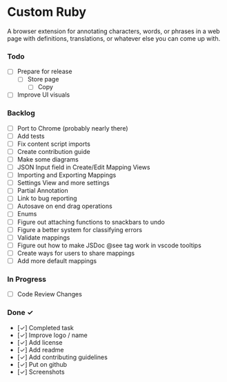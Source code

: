 # Custom Ruby
A browser extension for annotating characters, words, or phrases in a web page
with definitions, translations, or whatever else you can come up with.

### Todo

- [ ] Prepare for release
  - [ ] Store page
    - [ ] Copy
- [ ] Improve UI visuals

### Backlog
- [ ] Port to Chrome (probably nearly there)
- [ ] Add tests
- [ ] Fix content script imports
- [ ] Create contribution guide
- [ ] Make some diagrams
- [ ] JSON Input field in Create/Edit Mapping Views
- [ ] Importing and Exporting Mappings
- [ ] Settings View and more settings
- [ ] Partial Annotation
- [ ] Link to bug reporting
- [ ] Autosave on end drag operations
- [ ] Enums
- [ ] Figure out attaching functions to snackbars to undo
- [ ] Figure a better system for classifying errors
- [ ] Validate mappings
- [ ] Figure out how to make JSDoc @see tag work in vscode tooltips
- [ ] Create ways for users to share mappings
- [ ] Add more default mappings

### In Progress

- [ ] Code Review Changes

### Done ✓

- [✓] Completed task
- [✓] Improve logo / name
- [✓] Add license
- [✓] Add readme
- [✓] Add contributing guidelines
- [✓] Put on github
- [✓] Screenshots